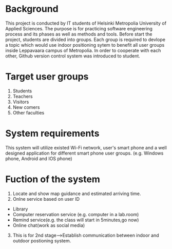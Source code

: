 Background
===========
This project is conducted by IT students of Helsinki Metropolia University of Applied Sciences. The purpose is for practicing software engineering process and its phases as well as methods and tools. Before start the project, students are divided into groups. Each group is required to devlope a topic which would use indoor positioning sytem to benefit all user groups inside Leppavaara campus of Metropolia. In order to cooperate with each other, Github version control system was introduced to student.



Target user groups
==================

1. Students
2. Teachers
3. Visitors
4. New comers
5. Other faculties


System requirements
=============================================

This system will utilize existed Wi-Fi network, user's smart phone and a well designed application for different smart phone user groups. (e.g. Windows phone, Android and IOS phone)

Fuction of the system
=====================

1. Locate and show map guidance and estimated arriving time.
2. Onlne service based on user ID 

* Library 
* Computer reservation service (e.g. computer in a lab.room)
* Remind service(e.g. the class will start in 5minutes,go now)
* Online chat(work as social media)

3. This is for 2nd stage-->Establish communication between indoor and outdoor postioning system.
